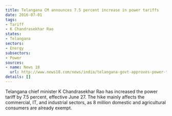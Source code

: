 ```yaml
---
title: Telangana CM announces 7.5 percent increase in power tariffs
date: 2016-07-01
tags:
- Tariff
- K Chandrasekhar Rao
states:
- Telangana
sectors:
- Energy
subsectors:
- Power
sources:
- name: News 18
  url: http://www.news18.com/news/india/telangana-govt-approves-power-tariff-and-bus-fare-hike-1261272.html
details: []
---
```


Telangana chief minister K Chandrasekhar Rao has increased the power tariff by 7.5 percent, effective June 27. The hike mainly affects the commercial, IT, and industrial sectors, as 8 million domestic and agricultural consumers are already exempt.
